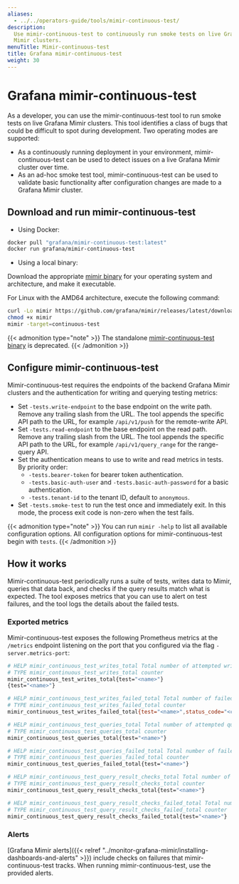 ```yaml
---
aliases:
  - ../../operators-guide/tools/mimir-continuous-test/
description:
  Use mimir-continuous-test to continuously run smoke tests on live Grafana
  Mimir clusters.
menuTitle: Mimir-continuous-test
title: Grafana mimir-continuous-test
weight: 30
---
```


# Grafana mimir-continuous-test

As a developer, you can use the mimir-continuous-test tool to run smoke tests on live Grafana Mimir clusters.
This tool identifies a class of bugs that could be difficult to spot during development.
Two operating modes are supported:

- As a continuously running deployment in your environment, mimir-continuous-test can be used to detect issues on a live Grafana Mimir cluster over time.
- As an ad-hoc smoke test tool, mimir-continuous-test can be used to validate basic functionality after configuration changes are made to a Grafana Mimir cluster.

## Download and run mimir-continuous-test

- Using Docker:

```bash
docker pull "grafana/mimir-continuous-test:latest"
docker run grafana/mimir-continuous-test
```

- Using a local binary:

Download the appropriate [mimir binary](https://github.com/grafana/mimir/releases/latest) for your operating system and architecture, and make it executable.

For Linux with the AMD64 architecture, execute the following command:

```bash
curl -Lo mimir https://github.com/grafana/mimir/releases/latest/download/mimir-linux-amd64
chmod +x mimir
mimir -target=continuous-test
```

{{< admonition type="note" >}}
The standalone [mimir-continuous-test binary](https://github.com/grafana/mimir/releases/tag/mimir-2.12.0) is deprecated.
{{< /admonition >}}

## Configure mimir-continuous-test

Mimir-continuous-test requires the endpoints of the backend Grafana Mimir clusters and the authentication for writing and querying testing metrics:

- Set `-tests.write-endpoint` to the base endpoint on the write path. Remove any trailing slash from the URL. The tool appends the specific API path to the URL, for example `/api/v1/push` for the remote-write API.
- Set `-tests.read-endpoint` to the base endpoint on the read path. Remove any trailing slash from the URL. The tool appends the specific API path to the URL, for example `/api/v1/query_range` for the range-query API.
- Set the authentication means to use to write and read metrics in tests. By priority order:
  - `-tests.bearer-token` for bearer token authentication.
  - `-tests.basic-auth-user` and `-tests.basic-auth-password` for a basic authentication.
  - `-tests.tenant-id` to the tenant ID, default to `anonymous`.
- Set `-tests.smoke-test` to run the test once and immediately exit. In this mode, the process exit code is non-zero when the test fails.

{{< admonition type="note" >}}
You can run `mimir -help` to list all available configuration options. All configuration options for mimir-continuous-test begin with `tests`.
{{< /admonition >}}

## How it works

Mimir-continuous-test periodically runs a suite of tests, writes data to Mimir, queries that data back, and checks if the query results match what is expected.
The tool exposes metrics that you can use to alert on test failures, and the tool logs the details about the failed tests.

### Exported metrics

Mimir-continuous-test exposes the following Prometheus metrics at the `/metrics` endpoint listening on the port that you configured via the flag `-server.metrics-port`:

```bash
# HELP mimir_continuous_test_writes_total Total number of attempted write requests.
# TYPE mimir_continuous_test_writes_total counter
mimir_continuous_test_writes_total{test="<name>"}
{test="<name>"}

# HELP mimir_continuous_test_writes_failed_total Total number of failed write requests.
# TYPE mimir_continuous_test_writes_failed_total counter
mimir_continuous_test_writes_failed_total{test="<name>",status_code="<code>"}

# HELP mimir_continuous_test_queries_total Total number of attempted query requests.
# TYPE mimir_continuous_test_queries_total counter
mimir_continuous_test_queries_total{test="<name>"}

# HELP mimir_continuous_test_queries_failed_total Total number of failed query requests.
# TYPE mimir_continuous_test_queries_failed_total counter
mimir_continuous_test_queries_failed_total{test="<name>"}

# HELP mimir_continuous_test_query_result_checks_total Total number of query results checked for correctness.
# TYPE mimir_continuous_test_query_result_checks_total counter
mimir_continuous_test_query_result_checks_total{test="<name>"}

# HELP mimir_continuous_test_query_result_checks_failed_total Total number of query results failed when checking for correctness.
# TYPE mimir_continuous_test_query_result_checks_failed_total counter
mimir_continuous_test_query_result_checks_failed_total{test="<name>"}
```

### Alerts

[Grafana Mimir alerts]({{< relref "../monitor-grafana-mimir/installing-dashboards-and-alerts" >}}) include checks on failures that mimir-continuous-test tracks.
When running mimir-continuous-test, use the provided alerts.
